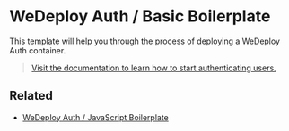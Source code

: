 # WeDeploy Auth / Basic Boilerplate

This template will help you through the process of deploying a WeDeploy Auth container.

> [Visit the documentation to learn how to start authenticating users.](http://wedeploy.com/docs/auth/)

## Related

* [WeDeploy Auth / JavaScript Boilerplate](https://github.com/wedeploy/boilerplate-auth/tree/js)
